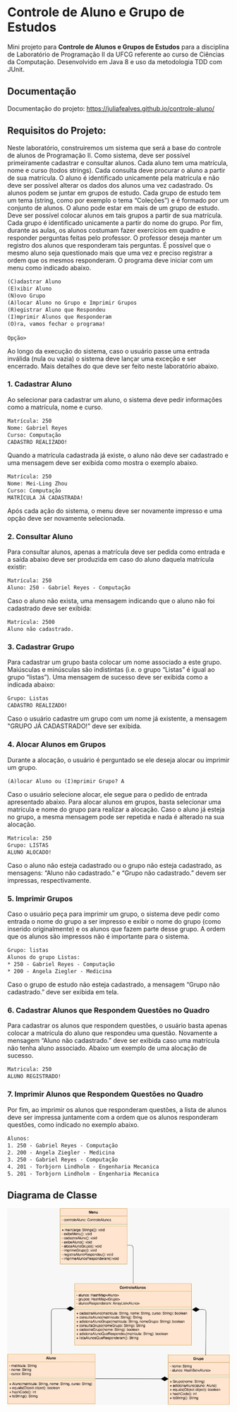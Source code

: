 # Controle de Aluno e Grupo de Estudos
Mini projeto para **Controle de Alunos e Grupos de Estudos** para a disciplina de Laboratório de Programação II da UFCG
referente ao curso de Ciências da Computação. Desenvolvido em Java 8 e uso da metodologia TDD com JUnit.

## Documentação

Documentação do projeto: https://juliafealves.github.io/controle-aluno/

## Requisitos do Projeto:

Neste laboratório, construiremos um sistema que será a base do controle de alunos de Programação II. Como sistema, deve ser possível primeiramente cadastrar e consultar alunos. Cada aluno tem uma matrícula, nome e curso (todos strings). Cada consulta deve procurar o aluno a partir de sua matrícula. O aluno é identificado unicamente pela matrícula e não deve ser possível alterar os dados dos alunos uma vez cadastrado.
Os alunos podem se juntar em grupos de estudo. Cada grupo de estudo tem um tema (string, como por exemplo o tema “Coleções”) e é formado por um conjunto de alunos. O aluno pode estar em mais de um grupo de estudo. Deve ser possível colocar alunos em tais grupos a partir de sua matrícula. Cada grupo é identificado unicamente a partir do nome do grupo.
Por fim, durante as aulas, os alunos costumam fazer exercícios em quadro e responder perguntas feitas pelo professor. O professor deseja manter um registro dos alunos que responderam tais perguntas. É possível que o mesmo aluno seja questionado mais que uma vez e preciso registrar a ordem que os mesmos responderam.
O programa deve iniciar com um menu como indicado abaixo.

```
(C)adastrar Aluno
(E)xibir Aluno
(N)ovo Grupo
(A)locar Aluno no Grupo e Imprimir Grupos
(R)egistrar Aluno que Respondeu
(I)mprimir Alunos que Responderam
(O)ra, vamos fechar o programa!

Opção>
```

Ao longo da execução do sistema, caso o usuário passe uma entrada inválida (nula ou vazia) o sistema deve lançar uma exceção e ser encerrado.
Mais detalhes do que deve ser feito neste laboratório abaixo.

### 1. Cadastrar Aluno

Ao selecionar para cadastrar um aluno, o sistema deve pedir informações como a matrícula, nome e curso.
```
Matrícula: 250
Nome: Gabriel Reyes
Curso: Computação
CADASTRO REALIZADO!
```

Quando a matrícula cadastrada já existe, o aluno não deve ser cadastrado e uma mensagem deve ser exibida como mostra o exemplo abaixo.

```
Matrícula: 250
Nome: Mei-Ling Zhou
Curso: Computação
MATRÍCULA JÁ CADASTRADA!
```

Após cada ação do sistema, o menu deve ser novamente impresso e uma opção deve ser novamente selecionada.

### 2. Consultar Aluno
Para consultar alunos, apenas a matrícula deve ser pedida como entrada e a saída abaixo deve ser produzida em caso do aluno daquela matrícula existir:

```
Matrícula: 250
Aluno: 250 - Gabriel Reyes - Computação
```

Caso o aluno não exista, uma mensagem indicando que o aluno não foi cadastrado deve ser exibida:

```
Matrícula: 2500
Aluno não cadastrado.
``` 

### 3. Cadastrar Grupo
Para cadastrar um grupo basta colocar um nome associado a este grupo. Maiúsculas e minúsculas são indistintas (i.e. o grupo “Listas” é igual ao grupo “listas”). Uma mensagem de sucesso deve ser exibida como a indicada abaixo:

```
Grupo: Listas
CADASTRO REALIZADO!
```

Caso o usuário cadastre um grupo com um nome já existente, a mensagem "GRUPO JÁ CADASTRADO!" deve ser exibida.

### 4. Alocar Alunos em Grupos

Durante a alocação, o usuário é perguntado se ele deseja alocar ou imprimir um grupo.

```
(A)locar Aluno ou (I)mprimir Grupo? A
```

Caso o usuário selecione alocar, ele segue para o pedido de entrada apresentado abaixo.
Para alocar alunos em grupos, basta selecionar uma matrícula e nome do grupo para realizar a alocação. Caso o aluno já esteja no grupo, a mesma mensagem pode ser repetida e nada é alterado na sua alocação.

```
Matricula: 250
Grupo: LISTAS
ALUNO ALOCADO!
```

Caso o aluno não esteja cadastrado ou o grupo não esteja cadastrado, as mensagens: “Aluno não cadastrado.” e “Grupo não cadastrado.” devem ser impressas, respectivamente.

### 5. Imprimir Grupos
Caso o usuário peça para imprimir um grupo, o sistema deve pedir como entrada o nome do grupo a ser impresso e exibir o nome do grupo  (como inserido originalmente) e os alunos que fazem parte desse grupo. A ordem que os alunos são impressos não é importante para o sistema.

```
Grupo: listas
Alunos do grupo Listas:
* 250 - Gabriel Reyes - Computação
* 200 - Angela Ziegler - Medicina
```

Caso o grupo de estudo não esteja cadastrado, a mensagem “Grupo não cadastrado.” deve ser exibida em tela.

### 6. Cadastrar Alunos que Respondem Questões no Quadro
Para cadastrar os alunos que respondem questões, o usuário basta apenas colocar a matrícula do aluno que respondeu uma questão. Novamente a mensagem “Aluno não cadastrado.” deve ser exibida caso uma matrícula não tenha aluno associado. Abaixo um exemplo de uma alocação de sucesso.

```
Matricula: 250
ALUNO REGISTRADO!
```

### 7. Imprimir Alunos que Respondem Questões no Quadro

Por fim, ao imprimir os alunos que responderam questões, a lista de alunos deve ser impressa juntamente com a ordem que os alunos responderam questões, como indicado no exemplo abaixo.

```
Alunos:
1. 250 - Gabriel Reyes - Computação
2. 200 - Angela Ziegler - Medicina
3. 250 - Gabriel Reyes - Computação
4. 201 - Torbjorn Lindholm - Engenharia Mecanica
5. 201 - Torbjorn Lindholm - Engenharia Mecanica
```

## Diagrama de Classe

![Diagrama de Classe](dc_controle_aluno.jpeg)
